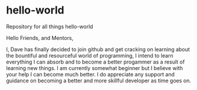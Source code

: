 # hello-world
Repository for all things hello-world

Hello Friends, and Mentors,

I, Dave has finally decided to join github and get cracking on learning about the bountiful and resourceful world of programming, I intend to learn everything I can absorb and to become a better progammer as a result of learning new things. I am currently somewhat beginner but I believe with your help I can become much better. I do appreciate any support and guidance on becoming a better and more skillful developer as time goes on.
